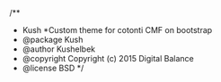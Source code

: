 /**
 * Kush
 *Custom theme for cotonti CMF on bootstrap
 * @package Kush
 * @author Kushelbek
 * @copyright Copyright (c) 2015 Digital Balance
 * @license BSD
 */

